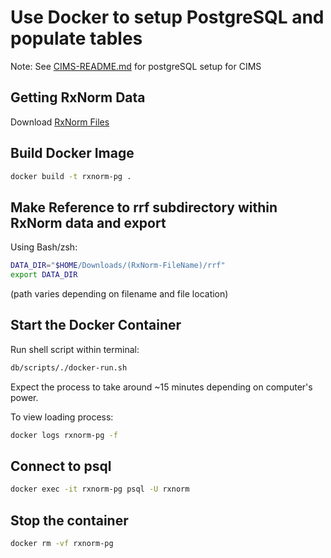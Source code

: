 # Use Docker to setup PostgreSQL and populate tables

Note: See [CIMS-README.md](sql/CIMS-README.md) for postgreSQL setup for CIMS

## Getting RxNorm Data

Download [RxNorm Files](https://www.nlm.nih.gov/research/umls/rxnorm/docs/rxnormfiles.html)

## Build Docker Image

``` sh
docker build -t rxnorm-pg .
```

## Make Reference to rrf subdirectory within RxNorm data and export

Using Bash/zsh:

```sh
DATA_DIR="$HOME/Downloads/(RxNorm-FileName)/rrf"
export DATA_DIR
```

(path varies depending on filename and file location)

## Start the Docker Container

Run shell script within terminal:

```sh
db/scripts/./docker-run.sh
```

Expect the process to take around ~15 minutes depending on computer's power.

To view loading process:

```sh
docker logs rxnorm-pg -f
```

## Connect to psql

```sh
docker exec -it rxnorm-pg psql -U rxnorm
```

## Stop the container

```sh
docker rm -vf rxnorm-pg
```
